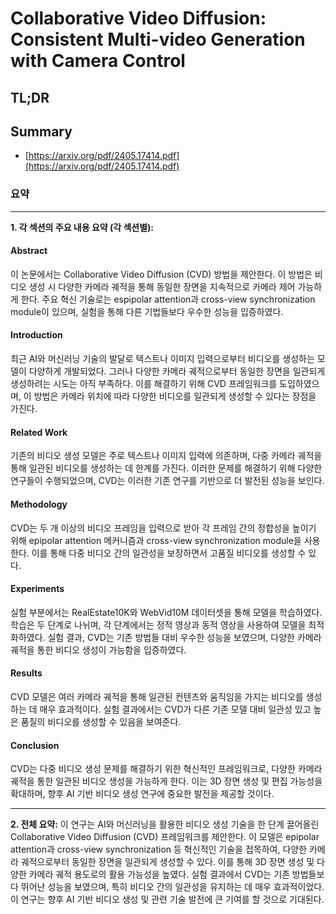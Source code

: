 # Collaborative Video Diffusion: Consistent Multi-video Generation with Camera Control
## TL;DR
## Summary
- [https://arxiv.org/pdf/2405.17414.pdf](https://arxiv.org/pdf/2405.17414.pdf)

### 요약

---

**1. 각 섹션의 주요 내용 요약 (각 섹션별):**

#### Abstract
이 논문에서는 Collaborative Video Diffusion (CVD) 방법을 제안한다. 이 방법은 비디오 생성 시 다양한 카메라 궤적을 통해 동일한 장면을 지속적으로 카메라 제어 가능하게 한다. 주요 혁신 기술로는 espipolar attention과 cross-view synchronization module이 있으며, 실험을 통해 다른 기법들보다 우수한 성능을 입증하였다.

#### Introduction
최근 AI와 머신러닝 기술의 발달로 텍스트나 이미지 입력으로부터 비디오를 생성하는 모델이 다양하게 개발되었다. 그러나 다양한 카메라 궤적으로부터 동일한 장면을 일관되게 생성하려는 시도는 아직 부족하다. 이를 해결하기 위해 CVD 프레임워크를 도입하였으며, 이 방법은 카메라 위치에 따라 다양한 비디오를 일관되게 생성할 수 있다는 장점을 가진다.

#### Related Work
기존의 비디오 생성 모델은 주로 텍스트나 이미지 입력에 의존하며, 다중 카메라 궤적을 통해 일관된 비디오를 생성하는 데 한계를 가진다. 이러한 문제를 해결하기 위해 다양한 연구들이 수행되었으며, CVD는 이러한 기존 연구를 기반으로 더 발전된 성능을 보인다.

#### Methodology
CVD는 두 개 이상의 비디오 프레임을 입력으로 받아 각 프레임 간의 정합성을 높이기 위해 epipolar attention 메커니즘과 cross-view synchronization module을 사용한다. 이를 통해 다중 비디오 간의 일관성을 보장하면서 고품질 비디오를 생성할 수 있다.

#### Experiments
실험 부분에서는 RealEstate10K와 WebVid10M 데이터셋을 통해 모델을 학습하였다. 학습은 두 단계로 나뉘며, 각 단계에서는 정적 영상과 동적 영상을 사용하여 모델을 최적화하였다. 실험 결과, CVD는 기존 방법들 대비 우수한 성능을 보였으며, 다양한 카메라 궤적을 통한 비디오 생성이 가능함을 입증하였다.

#### Results
CVD 모델은 여러 카메라 궤적을 통해 일관된 컨텐츠와 움직임을 가지는 비디오를 생성하는 데 매우 효과적이다. 실험 결과에서는 CVD가 다른 기존 모델 대비 일관성 있고 높은 품질의 비디오를 생성할 수 있음을 보여준다.

#### Conclusion
CVD는 다중 비디오 생성 문제를 해결하기 위한 혁신적인 프레임워크로, 다양한 카메라 궤적을 통한 일관된 비디오 생성을 가능하게 한다. 이는 3D 장면 생성 및 편집 가능성을 확대하며, 향후 AI 기반 비디오 생성 연구에 중요한 발전을 제공할 것이다.

---

**2. 전체 요약:**
이 연구는 AI와 머신러닝을 활용한 비디오 생성 기술을 한 단계 끌어올린 Collaborative Video Diffusion (CVD) 프레임워크를 제안한다. 이 모델은 epipolar attention과 cross-view synchronization 등 혁신적인 기술을 접목하여, 다양한 카메라 궤적으로부터 동일한 장면을 일관되게 생성할 수 있다. 이를 통해 3D 장면 생성 및 다양한 카메라 궤적 용도로의 활용 가능성을 높였다. 실험 결과에서 CVD는 기존 방법들보다 뛰어난 성능을 보였으며, 특히 비디오 간의 일관성을 유지하는 데 매우 효과적이었다. 이 연구는 향후 AI 기반 비디오 생성 및 관련 기술 발전에 큰 기여를 할 것으로 기대된다.